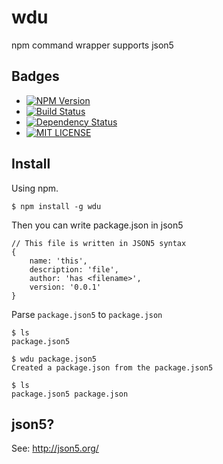 wdu
===

npm command wrapper supports json5

## Badges
+ [![NPM Version](http://img.shields.io/npm/v/wdu.svg)](https://www.npmjs.org/package/wdu)
+ [![Build Status](https://api.travis-ci.org/watilde/wdu.svg)](https://travis-ci.org/watilde/wdu)
+ [![Dependency Status](https://gemnasium.com/watilde/wdu.svg)](https://gemnasium.com/watilde/wdu)
+ [![MIT LICENSE](http://img.shields.io/badge/license-MIT-brightgreen.svg)](https://github.com/watilde/wdu/blob/master/LICENSE)

## Install

Using npm.

```
$ npm install -g wdu
```

Then you can write package.json in json5

```
// This file is written in JSON5 syntax
{
    name: 'this',
    description: 'file',
    author: 'has <filename>',
    version: '0.0.1'
}
```

Parse `package.json5` to `package.json`

```
$ ls
package.json5

$ wdu package.json5
Created a package.json from the package.json5

$ ls
package.json5 package.json
```


## json5?
See: http://json5.org/
